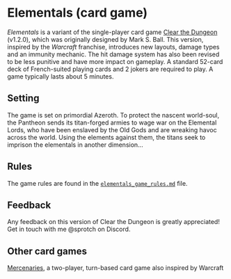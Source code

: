 # Elementals (card game)

_Elementals_ is a variant of the single-player card game [Clear the Dungeon](https://www.riffleshuffleandroll.com/clear-the-dungeon) (v1.2.0), which was originally designed by Mark S. Ball. This version, inspired by the _Warcraft_ franchise, introduces new layouts, damage types and an immunity mechanic. The hit damage system has also been revised to be less punitive and have more impact on gameplay. A standard 52-card deck of French-suited playing cards and 2 jokers are required to play. A game typically lasts about 5 minutes.

## Setting

The game is set on primordial Azeroth. To protect the nascent world-soul, the Pantheon sends its titan-forged armies to wage war on the Elemental Lords, who have been enslaved by the Old Gods and are wreaking havoc across the world. Using the elements against them, the titans seek to imprison the elementals in another dimension...

## Rules

The game rules are found in the [`elementals_game_rules.md`](https://github.com/spycherf/elementals/blob/main/elementals_game_rules.md) file.

## Feedback

Any feedback on this version of Clear the Dungeon is greatly appreciated! Get in touch with me @sprotch on Discord.

## Other card games

[Mercenaries](https://github.com/spycherf/mercenaries), a two-player, turn-based card game also inspired by Warcraft

